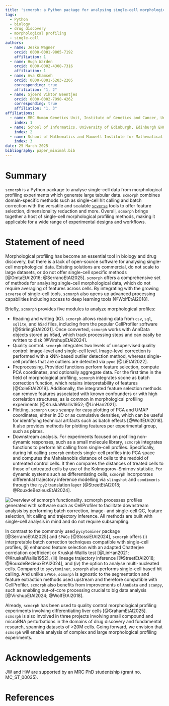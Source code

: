 ```yaml
---
title: 'scmorph: a Python package for analysing single-cell morphological profiles'
tags:
  - Python
  - biology
  - drug discovery
  - morphological profiling
  - single-cell
authors:
  - name: Jesko Wagner
    orcid: 0000-0001-9805-7192
    affiliation: 1
  - name: Hugh Warden
    orcid: 0000-0002-4308-7316
    affiliation: 1
  - name: Ava Khamseh
    orcid: 0000-0001-5203-2205
    corresponding: true
    affiliation: "1, 2"
  - name: Sjoerd Viktor Beentjes
    orcid: 0000-0002-7998-4262
    corresponding: true
    affiliation: "1, 3"
affiliations:
  - name: MRC Human Genetics Unit, Institute of Genetics and Cancer, University of Edinburgh, Edinburgh EH4 2XU, UK
    index: 1
  - name: School of Informatics, University of Edinburgh, Edinburgh EH8 9AB, UK
    index: 2
  - name: School of Mathematics and Maxwell Institute for Mathematical Sciences, University of Edinburgh, Edinburgh EH9 3FD, UK
    index: 3
date: 25 March 2025
bibliography: paper_minimal.bib
---
```


# Summary
`scmorph` is a Python package to analyse single-cell data from morphological
profiling experiments which generate large tabular data. `scmorph` combines
domain-specific methods such as single-cell hit calling and batch correction
with the versatile and scalable [`scverse`](https://scverse.org) tools to offer
feature selection, dimensionality reduction and more. Overall, `scmorph` brings
together a host of single-cell morphological profiling methods, making it
applicable for a wide range of experimental designs and workflows.


# Statement of need
Morphological profiling has become an essential tool in biology and drug
discovery, but there is a lack of open-source software for analysing single-cell
morphological data. Existing solutions are commercial, do not scale to large
datasets, or do not offer single-cell specific methods [@OmtaEtAl2016;
@SerranoEtAl2025]. `scmorph` offers a comprehensive set of methods for analysing
single-cell morphological data, which do not require averaging of features
across cells. By integrating with the growing `scverse` of single-cell tools,
`scmorph` also opens up advanced processing capabilities including access to
deep learning tools [@WolfEtAl2018].

Briefly, `scmorph` provides five modules to analyze morphological profiles:

- Reading and writing (IO). `scmorph` allows reading data from `csv`, `sql`,
  `sqlite`, and `h5ad` files, including from the popular CellProfiler software
  [@StirlingEtAl2021]. Once converted, `scmorph` works with AnnData objects
  stored as h5ad, which track processing steps and can easily be written to disk
  [@VirshupEtAl2024].
- Quality control. `scmorph` integrates two levels of unsupervised quality
  control: image-level and single-cell level. Image-level correction is
  performed with a kNN-based outlier detection method, whereas single-cell
  profiles that are outliers are detected via `pyod` [@LiEtAl2022].
- Preprocessing. Provided functions perform feature selection, compute PCA
  coordinates, and optionally aggregate data. For the first time in the field of
  morphological profiling, `scmorph` integrates scone as batch correction
  function, which retains interpretability of features [@ColeEtAl2019].
  Additionally, the integrated feature selection methods can remove features
  associated with known confounders or with high correlation structures, as is
  common in morphological profiling experiments [@KruskalWallis1952;
  @LinHan2021].
- Plotting. `scmorph` uses scanpy for easy plotting of PCA and UMAP coordinates,
  either in 2D or as cumulative densities, which can be useful for identifying
  technical artifacts such as batch effects [@WolfEtAl2018]. It also provides
  methods for plotting features per experimental group, such as plates.
- Downstream analysis. For experiments focused on profiling non-dynamic
  responses, such as a small molecule library, `scmorph` integrates functions to
  perform hit calling from single-cell profiles. Specifically, during hit
  calling `scmorph` embeds single-cell profiles into PCA space and computes the
  Mahalanobis distance of cells to the medoid of untreated control cells. It
  then compares the distances of treated cells to those of untreated cells by
  use of the Kolmogorov–Smirnov statistic. For dynamic systems such as
  differentiating cells, `scmorph` incorporates differential trajectory
  inference modelling via  `slingshot` and `condiments` through the `rpy2`
  translation layer [@StreetEtAl2018; @RouxdeBezieuxEtAl2024].

![Overview of `scmorph` functionality. `scmorph` processes profiles generated
with software such as CellProfiler to facilitate downstream analysis by
performing batch correction, image- and single-cell QC, feature selection, hit
calling and trajectory inference. All methods are built with single-cell
analysis in mind and do not require subsampling.](scmorph_overview.png)

In contrast to the commonly used `pycytominer` package [@SerranoEtAl2025] and
`SPACe` [@StossiEtAl2024], `scmorph` offers (i) interpretable batch correction
techniques compatible with single-cell profiles, (ii) enhanced feature selection
with an adapted Chatterjee correlation coefficient or Kruskal-Wallis test
[@LinHan2021; @KruskalWallis1952], (iii) lineage trajectory inference
[@StreetEtAl2018; @RouxdeBezieuxEtAl2024], and (iv) the option to analyse
multi-nucleated cells. Compared to `pycytominer`, `scmorph` also performs
single-cell based hit calling. And unlike `SPACe`, `scmorph` is agnostic to the
segmentation and feature extraction methods used upstream and therefore
compatible with CellProfiler. `scmorph` also benefits from improvements of
`AnnData` and `scanpy`, such as enabling out-of-core processing crucial to big
data analysis [@VirshupEtAl2024; @WolfEtAl2018].

Already, `scmorph` has been used to quality control morphological profiling
experiments involving differentiating liver cells [@GrahamEtAl2025]. `scmorph`
is also involved in three projects involving small compound and microRNA
perturbations in the domains of drug discovery and fundamental research,
spanning datasets of >20M cells. Going forward, we envision that `scmorph` will
enable analysis of complex and large morphological profiling experiments.

# Acknowledgements
JW and HW are supported by an MRC PhD studentship (grant no. MC_ST_00035).

# References